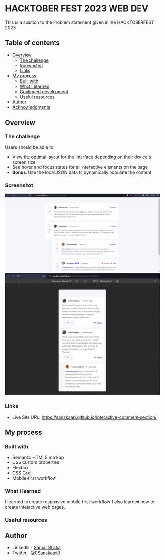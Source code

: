 # HACKTOBER FEST 2023 WEB DEV

This is a solution to the Problem statement given in the HACKTOBERFEST 2023

## Table of contents

- [Overview](#overview)
  - [The challenge](#the-challenge)
  - [Screenshot](#screenshot)
  - [Links](#links)
- [My process](#my-process)
  - [Built with](#built-with)
  - [What I learned](#what-i-learned)
  - [Continued development](#continued-development)
  - [Useful resources](#useful-resources)
- [Author](#author)
- [Acknowledgments](#acknowledgments)

## Overview

### The challenge

Users should be able to:

- View the optimal layout for the interface depending on their device's screen size
- See hover and focus states for all interactive elements on the page
- **Bonus**: Use the local JSON data to dynamically populate the content

### Screenshot

![](./images/comment-section-desktop.png)
![](./images/comment-section-mobile.png)

### Links

- Live Site URL: https://sanskaari.github.io/interactive-comment-section/

## My process

### Built with

- Semantic HTML5 markup
- CSS custom properties
- Flexbox
- CSS Grid
- Mobile-first workflow

### What I learned

I learned to create responsive mobile-first workflow. I also learned how to create interactive web pages.

### Useful resources

## Author

- LinkedIn - [Samar Bhatia](www.linkedin.com/in/samar-bhatia-4a82bb282)
- Twitter - [@0Sanskaari0](https://twitter.com/0Sanskaari0)
